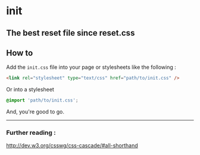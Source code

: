 # init
The best reset file since reset.css
--- 

## How to 
Add the `init.css` file into your page or stylesheets like the following : 

```html
<link rel="stylesheet" type="text/css" href="path/to/init.css" />
```

Or into a stylesheet

```css
@import 'path/to/init.css';
``` 

And, you're good to go. 

--- 

### Further reading : 
http://dev.w3.org/csswg/css-cascade/#all-shorthand
